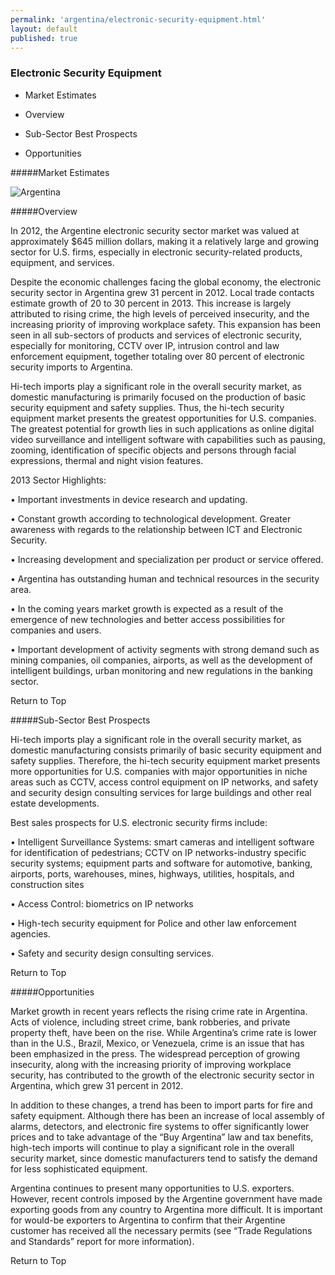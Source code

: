 ```yaml
--- 
permalink: 'argentina/electronic-security-equipment.html' 
layout: default
published: true 
---
```

<h3 id="electronic-security-equipment">Electronic Security Equipment</h3>



* Market Estimates

* Overview

* Sub-Sector Best Prospects

* Opportunities



#####Market Estimates



![Argentina](../images/electronic-market-estimates.png)



#####Overview



In 2012, the Argentine electronic security sector market was valued at approximately $645 million dollars, making it a relatively large and growing sector for U.S. firms, especially in electronic security-related products, equipment, and services.



Despite the economic challenges facing the global economy, the electronic security sector in Argentina grew 31 percent in 2012. Local trade contacts estimate growth of 20 to 30 percent in 2013. This increase is largely attributed to rising crime, the high levels of perceived insecurity, and the increasing priority of improving workplace safety. This expansion has been seen in all sub-sectors of products and services of electronic security, especially for monitoring, CCTV over IP, intrusion control and law enforcement equipment, together totaling over 80 percent of electronic security imports to Argentina.



Hi-tech imports play a significant role in the overall security market, as domestic manufacturing is primarily focused on the production of basic security equipment and safety supplies. Thus, the hi-tech security equipment market presents the greatest opportunities for U.S. companies. The greatest potential for growth lies in such applications as online digital video surveillance and intelligent software with capabilities such as pausing, zooming, identification of specific objects and persons through facial expressions, thermal and night vision features.



2013 Sector Highlights:



•	Important investments in device research and updating.



•	Constant growth according to technological development. Greater awareness with regards to the relationship between ICT and Electronic Security.



•	Increasing development and specialization per product or service offered.



•	Argentina has outstanding human and technical resources in the security area.



•	In the coming years market growth is expected as a result of the emergence of new technologies and better access possibilities for companies and users.



•	Important development of activity segments with strong demand such as mining companies, oil companies, airports, as well as the development of intelligent buildings, urban monitoring and new regulations in the banking sector.



Return to Top



#####Sub-Sector Best Prospects



Hi-tech imports play a significant role in the overall security market, as domestic manufacturing consists primarily of basic security equipment and safety supplies. Therefore, the hi-tech security equipment market presents more opportunities for U.S. companies with major opportunities in niche areas such as CCTV, access control equipment on IP networks, and safety and security design consulting services for large buildings and other real estate developments.



Best sales prospects for U.S. electronic security firms include:



•	Intelligent Surveillance Systems: smart cameras and intelligent software for identification of pedestrians; CCTV on IP networks-industry specific security systems; equipment parts and software for automotive, banking, airports, ports, warehouses, mines, highways, utilities, hospitals, and construction sites



•	Access Control: biometrics on IP networks



•	High-tech security equipment for Police and other law enforcement agencies.



•	Safety and security design consulting services.



Return to Top



#####Opportunities



Market growth in recent years reflects the rising crime rate in Argentina. Acts of violence, including street crime, bank robberies, and private property theft, have been on the rise. While Argentina’s crime rate is lower than in the U.S., Brazil, Mexico, or Venezuela, crime is an issue that has been emphasized in the press. The widespread perception of growing insecurity, along with the increasing priority of improving workplace security, has contributed to the growth of the electronic security sector in Argentina, which grew 31 percent in 2012.



In addition to these changes, a trend has been to import parts for fire and safety equipment. Although there has been an increase of local assembly of alarms, detectors, and electronic fire systems to offer significantly lower prices and to take advantage of the “Buy Argentina” law and tax benefits, high-tech imports will continue to play a significant role in the overall security market, since domestic manufacturers tend to satisfy the demand for less sophisticated equipment.



Argentina continues to present many opportunities to U.S. exporters. However, recent controls imposed by the Argentine government have made exporting goods from any country to Argentina more difficult. It is important for would-be exporters to Argentina to confirm that their Argentine customer has received all the necessary permits (see “Trade Regulations and Standards” report for more information).



Return to Top



